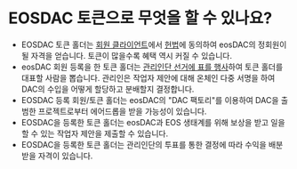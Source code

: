**EOSDAC 토큰**으로 무엇을 할 수 있나요?
===

* EOSDAC 토큰 홀더는 [회원 클라이언트](members.eosdac.io)에서 [헌법](https://members.eosdac.io/constitution)에 동의하여 eosDAC의 정회원이 될 자격을 얻습니다. 토큰이 많을수록 혜택 역시 커질 수 있습니다.
* eosDAC 회원 등록을 한 토큰 홀더는 [관리인단 선거에 표를 행사](https://members.eosdac.io/votecustodians)하여 토큰 홀더를 대표할 사람을 뽑습니다. 관리인은 작업자 제안에 대해 온체인 다중 서명을 하여 DAC의 수입을 어떻게 할당하고 분배할지 결정합니다.
* EOSDAC 등록 회원/토큰 홀더는 eosDAC의 "DAC 팩토리"를 이용하여 DAC을 출범한 프로젝트로부터 에어드롭을 받을 가능성이 있습니다.
* EOSDAC을 등록한 토큰 홀더는 eosDAC과 EOS 생태계를 위해 보상을 받고 일을 할 수 있는 작업자 제안을 제출할 수 있습니다.
* EOSDAC을 등록한 토큰 홀더는 관리인단의 투표를 통한 결정에 따라 수익을 배분받을 자격이 있습니다.



